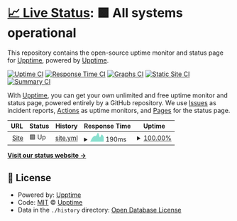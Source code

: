 # [📈 Live Status](https://status.mrlivixx.me): <!--live status--> **🟩 All systems operational**

This repository contains the open-source uptime monitor and status page for [Upptime](https://upptime.js.org), powered by [Upptime](https://github.com/upptime/upptime).

[![Uptime CI](https://github.com/MrLivixx/status/workflows/Uptime%20CI/badge.svg)](https://github.com/MrLivixx/status/actions?query=workflow%3A%22Uptime+CI%22)
[![Response Time CI](https://github.com/MrLivixx/status/workflows/Response%20Time%20CI/badge.svg)](https://github.com/MrLivixx/status/actions?query=workflow%3A%22Response+Time+CI%22)
[![Graphs CI](https://github.com/MrLivixx/status/workflows/Graphs%20CI/badge.svg)](https://github.com/MrLivixx/status/actions?query=workflow%3A%22Graphs+CI%22)
[![Static Site CI](https://github.com/MrLivixx/status/workflows/Static%20Site%20CI/badge.svg)](https://github.com/MrLivixx/status/actions?query=workflow%3A%22Static+Site+CI%22)
[![Summary CI](https://github.com/MrLivixx/status/workflows/Summary%20CI/badge.svg)](https://github.com/MrLivixx/status/actions?query=workflow%3A%22Summary+CI%22)

With [Upptime](https://upptime.js.org), you can get your own unlimited and free uptime monitor and status page, powered entirely by a GitHub repository. We use [Issues](https://github.com/upptime/upptime/issues) as incident reports, [Actions](https://github.com/MrLivixx/status/actions) as uptime monitors, and [Pages](https://status.mrlivixx.me) for the status page.

<!--start: status pages-->
<!-- This summary is generated by Upptime (https://github.com/upptime/upptime) -->
<!-- Do not edit this manually, your changes will be overwritten -->
<!-- prettier-ignore -->
| URL | Status | History | Response Time | Uptime |
| --- | ------ | ------- | ------------- | ------ |
| <img alt="" src="https://icons.duckduckgo.com/ip3/livixx.me.ico" height="13"> [Site](https://livixx.me) | 🟩 Up | [site.yml](https://github.com/EveryDayRains/status/commits/HEAD/history/site.yml) | <details><summary><img alt="Response time graph" src="./graphs/site/response-time-week.png" height="20"> 190ms</summary><br><a href="https://status.livixx.me/history/site"><img alt="Response time 160" src="https://img.shields.io/endpoint?url=https%3A%2F%2Fraw.githubusercontent.com%2FEveryDayRains%2Fstatus%2FHEAD%2Fapi%2Fsite%2Fresponse-time.json"></a><br><a href="https://status.livixx.me/history/site"><img alt="24-hour response time 155" src="https://img.shields.io/endpoint?url=https%3A%2F%2Fraw.githubusercontent.com%2FEveryDayRains%2Fstatus%2FHEAD%2Fapi%2Fsite%2Fresponse-time-day.json"></a><br><a href="https://status.livixx.me/history/site"><img alt="7-day response time 190" src="https://img.shields.io/endpoint?url=https%3A%2F%2Fraw.githubusercontent.com%2FEveryDayRains%2Fstatus%2FHEAD%2Fapi%2Fsite%2Fresponse-time-week.json"></a><br><a href="https://status.livixx.me/history/site"><img alt="30-day response time 205" src="https://img.shields.io/endpoint?url=https%3A%2F%2Fraw.githubusercontent.com%2FEveryDayRains%2Fstatus%2FHEAD%2Fapi%2Fsite%2Fresponse-time-month.json"></a><br><a href="https://status.livixx.me/history/site"><img alt="1-year response time 156" src="https://img.shields.io/endpoint?url=https%3A%2F%2Fraw.githubusercontent.com%2FEveryDayRains%2Fstatus%2FHEAD%2Fapi%2Fsite%2Fresponse-time-year.json"></a></details> | <details><summary><a href="https://status.livixx.me/history/site">100.00%</a></summary><a href="https://status.livixx.me/history/site"><img alt="All-time uptime 85.60%" src="https://img.shields.io/endpoint?url=https%3A%2F%2Fraw.githubusercontent.com%2FEveryDayRains%2Fstatus%2FHEAD%2Fapi%2Fsite%2Fuptime.json"></a><br><a href="https://status.livixx.me/history/site"><img alt="24-hour uptime 100.00%" src="https://img.shields.io/endpoint?url=https%3A%2F%2Fraw.githubusercontent.com%2FEveryDayRains%2Fstatus%2FHEAD%2Fapi%2Fsite%2Fuptime-day.json"></a><br><a href="https://status.livixx.me/history/site"><img alt="7-day uptime 100.00%" src="https://img.shields.io/endpoint?url=https%3A%2F%2Fraw.githubusercontent.com%2FEveryDayRains%2Fstatus%2FHEAD%2Fapi%2Fsite%2Fuptime-week.json"></a><br><a href="https://status.livixx.me/history/site"><img alt="30-day uptime 100.00%" src="https://img.shields.io/endpoint?url=https%3A%2F%2Fraw.githubusercontent.com%2FEveryDayRains%2Fstatus%2FHEAD%2Fapi%2Fsite%2Fuptime-month.json"></a><br><a href="https://status.livixx.me/history/site"><img alt="1-year uptime 73.28%" src="https://img.shields.io/endpoint?url=https%3A%2F%2Fraw.githubusercontent.com%2FEveryDayRains%2Fstatus%2FHEAD%2Fapi%2Fsite%2Fuptime-year.json"></a></details>

<!--end: status pages-->

[**Visit our status website →**](https://status.mrlivixx.me)

## 📄 License

- Powered by: [Upptime](https://github.com/upptime/upptime)
- Code: [MIT](./LICENSE) © [Upptime](https://upptime.js.org)
- Data in the `./history` directory: [Open Database License](https://opendatacommons.org/licenses/odbl/1-0/)
